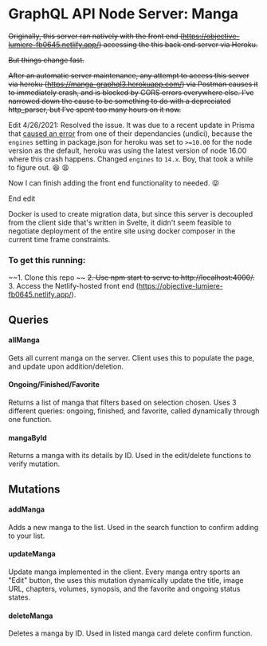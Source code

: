 # GraphQL API Node Server: Manga

~~Originally, this server ran natively with the front end (https://objective-lumiere-fb0645.netlify.app/) accessing the this back end server via Heroku.~~

~~But things change fast.~~

~~After an automatic server maintenance, any attempt to access this server via heroku (https://manga-graphql3.herokuapp.com/) via Postman causes it to immediately crash, and is blocked by CORS errors everywhere else. I've narrowed down the cause to be something to do with a depreciated http_parser, but I've spent too many hours on it now.~~

Edit 4/26/2021: Resolved the issue. It was due to a recent update in Prisma that [caused an error](https://github.com/prisma/prisma/issues/6682) from one of their dependancies (undici), because the `engines` setting in package.json for heroku was set to `>=10.00` for the node version as the default, heroku was using the latest version of node 16.00 where this crash happens. Changed `engines` to `14.x`. Boy, that took a while to figure out. :satisfied: :weary:

Now I can finish adding the front end functionality to needed. :stuck_out_tongue_closed_eyes:

End edit

Docker is used to create migration data, but since this server is decoupled from the client side that's written in Svelte, it didn't seem feasible to negotiate deployment of the entire site using docker composer in the current time frame constraints.

### To get this running: 

~~1. Clone this repo  ~~
~~2. Use npm start to serve to http://localhost:4000/.~~
3. Access the Netlify-hosted front end (https://objective-lumiere-fb0645.netlify.app/).  


## Queries

#### allManga

Gets all current manga on the server. Client uses this to populate the page, and update upon addition/deletion.

#### Ongoing/Finished/Favorite

Returns a list of manga that filters based on selection chosen. Uses 3 different queries: ongoing, finished, and favorite, called dynamically through one function. 

#### mangaById

Returns a manga with its details by ID. Used in the edit/delete functions to verify mutation.

## Mutations

#### addManga

Adds a new manga to the list. Used in the search function to confirm adding to your list.

#### updateManga

Update manga implemented in the client. Every manga entry sports an "Edit" button, the uses this mutation dynamically update the title, image URL, chapters, volumes, synopsis, and the favorite and ongoing status states.

#### deleteManga

Deletes a manga by ID. Used in listed manga card delete confirm function.